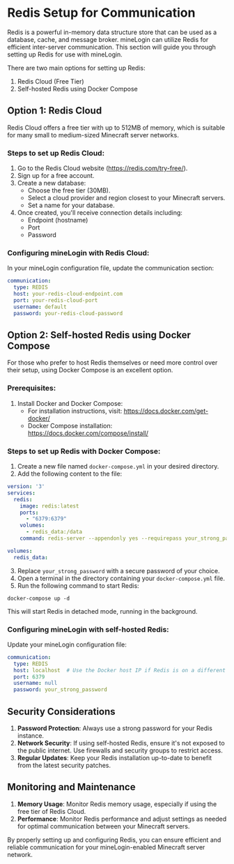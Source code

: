 # Redis Setup for Communication

Redis is a powerful in-memory data structure store that can be used as a database, cache, and message broker. mineLogin can utilize Redis for efficient inter-server communication. This section will guide you through setting up Redis for use with mineLogin.

There are two main options for setting up Redis:

1. Redis Cloud (Free Tier)
2. Self-hosted Redis using Docker Compose

## Option 1: Redis Cloud

Redis Cloud offers a free tier with up to 512MB of memory, which is suitable for many small to medium-sized Minecraft server networks.

### Steps to set up Redis Cloud:

1. Go to the Redis Cloud website (https://redis.com/try-free/).
2. Sign up for a free account.
3. Create a new database:
    - Choose the free tier (30MB).
    - Select a cloud provider and region closest to your Minecraft servers.
    - Set a name for your database.
4. Once created, you'll receive connection details including:
    - Endpoint (hostname)
    - Port
    - Password

### Configuring mineLogin with Redis Cloud:

In your mineLogin configuration file, update the communication section:

```yaml
communication:
  type: REDIS
  host: your-redis-cloud-endpoint.com
  port: your-redis-cloud-port
  username: default
  password: your-redis-cloud-password
```

## Option 2: Self-hosted Redis using Docker Compose

For those who prefer to host Redis themselves or need more control over their setup, using Docker Compose is an excellent option.

### Prerequisites:

1. Install Docker and Docker Compose:
    - For installation instructions, visit: https://docs.docker.com/get-docker/
    - Docker Compose installation: https://docs.docker.com/compose/install/

### Steps to set up Redis with Docker Compose:

1. Create a new file named `docker-compose.yml` in your desired directory.
2. Add the following content to the file:

```yaml
version: '3'
services:
  redis:
    image: redis:latest
    ports:
      - "6379:6379"
    volumes:
      - redis_data:/data
    command: redis-server --appendonly yes --requirepass your_strong_password

volumes:
  redis_data:
```

3. Replace `your_strong_password` with a secure password of your choice.
4. Open a terminal in the directory containing your `docker-compose.yml` file.
5. Run the following command to start Redis:

```
docker-compose up -d
```

This will start Redis in detached mode, running in the background.

### Configuring mineLogin with self-hosted Redis:

Update your mineLogin configuration file:

```yaml
communication:
  type: REDIS
  host: localhost  # Use the Docker host IP if Redis is on a different machine
  port: 6379
  username: null
  password: your_strong_password
```

## Security Considerations

1. **Password Protection**: Always use a strong password for your Redis instance.
2. **Network Security**: If using self-hosted Redis, ensure it's not exposed to the public internet. Use firewalls and security groups to restrict access.
3. **Regular Updates**: Keep your Redis installation up-to-date to benefit from the latest security patches.

## Monitoring and Maintenance

1. **Memory Usage**: Monitor Redis memory usage, especially if using the free tier of Redis Cloud.
2. **Performance**: Monitor Redis performance and adjust settings as needed for optimal communication between your Minecraft servers.

By properly setting up and configuring Redis, you can ensure efficient and reliable communication for your mineLogin-enabled Minecraft server network.
